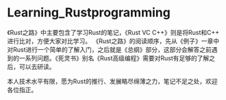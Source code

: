 # Learning_Rustprogramming

《Rust之路》中主要包含了学习Rust的笔记，《Rust VC C++》则是将Rust和C++ 进行比对，方便大家对比学习。
《Rust之路》的阅读顺序，先从《例子》一章中对Rust进行一个简单的了解入门，之后就是《总纲》部分，这部分会解答之前遇到的一系列问题。《死灵书》别名《Rust高级编程》需要对Rust有足够的了解之后，可以去研读。

本人技术水平有限，愿为Rust的推行、发展略尽绵薄之力，笔记不足之处，欢迎各位指正。
